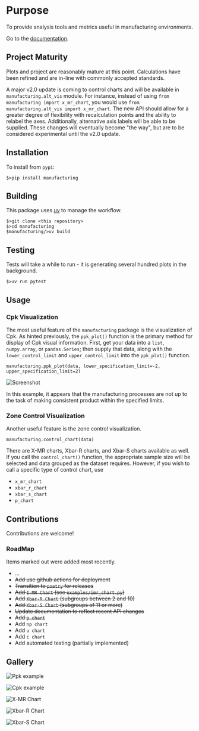 # Purpose

To provide analysis tools and metrics useful in manufacturing environments.

Go to the [documentation](https://slightlynybbled.github.io/manufacturing/index.html).

## Project Maturity

Plots and project are reasonably mature at this point.  Calculations have been refined
and are in-line with commonly accepted standards.

A major v2.0 update is coming to control charts and will be available in 
`manufacturing.alt_vis` module.  For instance, instead of using `from manufacturing import x_mr_chart`,
you would use `from manufacturing.alt_vis import x_mr_chart`.  The new API should
allow for a greater degree of flexibility with recalculation points and the ability
to relabel the axes.  Additionally, alternative axis labels will be able to be supplied.
These changes will eventually become "the way", but are to be considered experimental
until the v2.0 update.

## Installation

To install from `pypi`:

    $>pip install manufacturing

## Building

This package uses [uv](https://docs.astral.sh/uv/) to manage the workflow.

    $>git clone <this repository>
    $>cd manufacturing
    $manufacturing/>uv build

## Testing

Tests will take a while to run - it is generating several hundred plots in the background.

    $>uv run pytest

## Usage

### Cpk Visualization

The most useful feature of the `manufacturing` package is the visualization of Cpk.
As hinted previously, the `ppk_plot()` function is the primary method for display of
Cpk visual information.  First, get your data into a `list`, `numpy.array`, or 
`pandas.Series`; then supply that data, along with the `lower_control_limit` and 
`upper_control_limit` into the `ppk_plot()` function.

    manufacturing.ppk_plot(data, lower_specification_limit=-2, upper_specification_limit=2)
    
![Screenshot](images/example3.png)

In this example, it appears that the manufacturing processes are not up to the task of 
making consistent product within the specified limits.

### Zone Control Visualization

Another useful feature is the zone control visualization.

    manufacturing.control_chart(data)

There are X-MR charts, Xbar-R charts, and Xbar-S charts available as well.  If you call the 
`control_chart()` function, the appropriate sample size will be selected and data grouped as
the dataset requires.  However, if you wish to call a specific type of control chart, use

 - `x_mr_chart`
 - `xbar_r_chart`
 - `xbar_s_chart`
 - `p_chart`

## Contributions

Contributions are welcome!  

### RoadMap

Items marked out were added most recently.

 - ...
 - ~~Add use github actions for deployment~~
 - ~~Transition to `poetry` for releases~~
 - ~~Add `I-MR Chart` (see `examples/imr_chart.py`)~~
 - ~~Add `Xbar-R Chart` (subgroups between 2 and 10)~~
 - ~~Add `Xbar-S Chart` (subgroups of 11 or more)~~
 - ~~Update documentation to reflect recent API changes~~
 - ~~Add `p chart`~~
 - Add `np chart`
 - Add `u chart`
 - Add `c chart`
 - Add automated testing (partially implemented)

## Gallery

![Ppk example](docs/_static/images/ppk_plot.png)

![Cpk example](docs/_static/images/cpk_plot.png)

![X-MR Chart](docs/_static/images/xmr_chart.png)

![Xbar-R Chart](docs/_static/images/xbarr_chart.png)

![Xbar-S Chart](docs/_static/images/xbars_chart.png)
